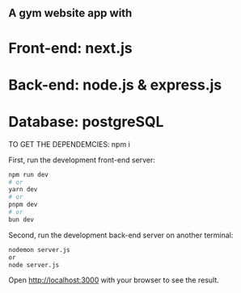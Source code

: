 ## A gym website app with 
# Front-end: next.js 
# Back-end: node.js & express.js
# Database: postgreSQL



TO GET THE DEPENDEMCIES: npm i

First, run the development front-end server:

```bash
npm run dev
# or
yarn dev
# or
pnpm dev
# or
bun dev
```

Second, run the development back-end server on another terminal:

```bash
nodemon server.js
or
node server.js
```

Open [http://localhost:3000](http://localhost:3000) with your browser to see the result.




